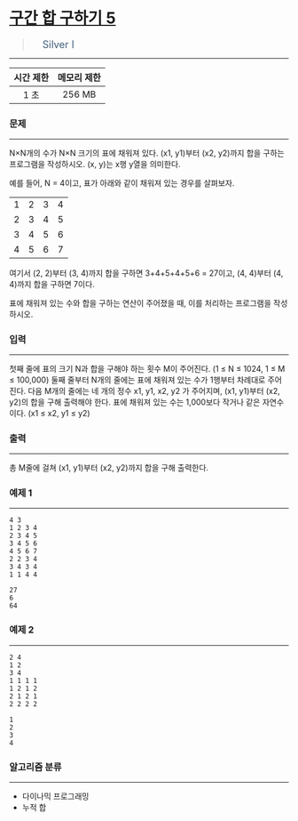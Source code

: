# [구간 합 구하기 5](https://www.acmicpc.net/problem/11660)

> <img src="https://d2gd6pc034wcta.cloudfront.net/tier/10.svg" width="16" heigth="21" style = "vertical-align: middle;"/>&nbsp;<span style="font-size: 18px; color: #435f7a;">Silver I</span>

***

<div align="center">

|시간 제한|메모리 제한|
|:---:|:---:|
|1 초 |256 MB|

</div>

### 문제

***

N×N개의 수가 N×N 크기의 표에 채워져 있다. (x1, y1)부터 (x2, y2)까지 합을 구하는 프로그램을 작성하시오. (x, y)는 x행 y열을 의미한다.

예를 들어, N = 4이고, 표가 아래와 같이 채워져 있는 경우를 살펴보자.

<table class="table table-bordered" style="line-height:20.8px; width:158px">
<tbody>
<tr>
<td style="text-align:center">1</td>
<td style="text-align:center">2</td>
<td style="text-align:center">3</td>
<td style="text-align:center">4</td>
</tr>
<tr>
<td style="text-align:center">2</td>
<td style="text-align:center">3</td>
<td style="text-align:center">4</td>
<td style="text-align:center">5</td>
</tr>
<tr>
<td style="text-align:center">3</td>
<td style="text-align:center">4</td>
<td style="text-align:center">5</td>
<td style="text-align:center">6</td>
</tr>
<tr>
<td style="text-align:center">4</td>
<td style="text-align:center">5</td>
<td style="text-align:center">6</td>
<td style="text-align:center">7</td>
</tr>
</tbody>
</table>

여기서 (2, 2)부터 (3, 4)까지 합을 구하면 3+4+5+4+5+6 = 27이고, (4, 4)부터 (4, 4)까지 합을 구하면 7이다.

표에 채워져 있는 수와 합을 구하는 연산이 주어졌을 때, 이를 처리하는 프로그램을 작성하시오.

### 입력

***

첫째 줄에 표의 크기 N과 합을 구해야 하는 횟수 M이 주어진다. (1 ≤ N ≤ 1024, 1 ≤ M ≤ 100,000) 둘째 줄부터 N개의 줄에는 표에 채워져 있는 수가 1행부터 차례대로 주어진다. 다음 M개의 줄에는 네 개의 정수 x1, y1, x2, y2 가 주어지며, (x1, y1)부터 (x2, y2)의 합을 구해 출력해야 한다. 표에 채워져 있는 수는 1,000보다 작거나 같은 자연수이다. (x1 ≤ x2, y1 ≤ y2)

### 출력

***

총 M줄에 걸쳐 (x1, y1)부터 (x2, y2)까지 합을 구해 출력한다.

### 예제 1

***

```
4 3
1 2 3 4
2 3 4 5
3 4 5 6
4 5 6 7
2 2 3 4
3 4 3 4
1 1 4 4
```

```
27
6
64
```

### 예제 2

***

```
2 4
1 2
3 4
1 1 1 1
1 2 1 2
2 1 2 1
2 2 2 2
```

```
1
2
3
4
```

### 알고리즘 분류

***

* 다이나믹 프로그래밍
* 누적 합

